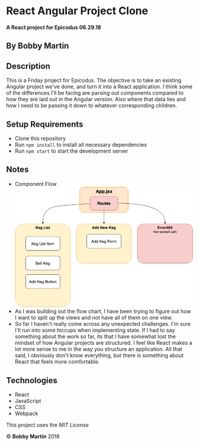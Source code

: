 # React Angular Project Clone
**A React project for Epicodus 06.29.18**

## By Bobby Martin

## Description
This is a Friday project for Epicodus. The objective is to take an existing Angular project we've done, and turn it into a React application. I think some of the differences I'll be facing are parsing out components compared to how they are laid out in the Angular version. Also where that data lies and how I need to be passing it down to whatever corresponding children.

## Setup Requirements

* Clone this repository
* Run `npm install` to install all necessary dependencies
* Run `npm start` to start the development server

## Notes
* Component Flow  
![Component Flow](src/images/project-flow-3.png)
* As I was building out the flow chart, I have been trying to figure out how I want to split up the views and not have all of them on one view.
* So far I haven't really come across any unexpected challenges. I'm sure I'll run into some hiccups when implementing state. If I had to say something about the work so far, its that I have somewhat lost the mindset of how Angular projects are structured. I feel like React makes a lot more sense to me in the way you structure an application. All that said, I obviously don't know everything, but there is something about React that feels more comfortable.


## Technologies
* React
* JavaScript
* CSS
* Webpack

This project uses the _MIT License_  

&copy; **Bobby Martin** 2018
